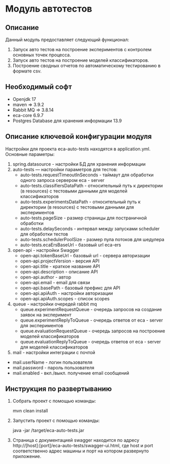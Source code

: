 Модуль автотестов
========================================

Описание
----------------------------------------
Данный модуль предоставляет следующий функционал:

1. Запуск авто тестов на построение экспериментов с контролем основных точек процесса.
2. Запуск авто тестов на построение моделей классификаторов. 
3. Построение сводных отчетов по автоматическому тестированию в формате csv.

Необходимый софт
----------------------------------------
* Openjdk 17
* maven => 3.9.2
* Rabbit MQ => 3.8.14
* eca-core 6.9.7
* Postgres Database для хранения информации 13.9

Описание ключевой конфигурации модуля
----------------------------------------
Настройки для проекта eca-auto-tests находятся в application.yml. Основные параметры:
1) spring.datasource - настройки БД для хранения информации
2) auto-tests — настройки параметров для тестов:
   * auto-tests.requestTimeoutInSeconds - таймаут для обработки одного запроса сервером eca - server
   * auto-tests.classifiersDataPath - относительный путь к директории (в resources) с тестовыми данными для моделей классификаторов
   * auto-tests.experimentsDataPath - относительный путь к директории (в resources) с тестовыми данными для экспериментов
   * auto-tests.pageSize - размер страницы для постраничной обработки
   * auto-tests.delaySeconds - интервал между запусками scheduler для обработки тестов
   * auto-tests.schedulerPoolSize - размер пула потоков для шедулера
   * auto-tests.ecaErsBaseUrl - базовый url eca-ers
3) open-api - настройки Swagger
   * open-api.tokenBaseUrl - базовый url - сервера авторизации
   * open-api.projectVersion - версия API
   * open-api.title - краткое название API
   * open-api.description - описание API
   * open-api.author - автор
   * open-api.email - email для связи
   * open-api.basePath - базовый префикс для API
   * open-api.apiAuth - настройки авторизации
   * open-api.apiAuth.scopes - список scopes
4) queue - настройки очередей rabbit mq
   * queue.experimentRequestQueue - очередь запросов на создание заявок на эксперимент
   * queue.experimentReplyToQueue - очередь ответов от eca - server для экспериментов
   * queue.evaluationRequestQueue - очередь запросов на построение моделей классификаторов
   * queue.evaluationReplyToQueue - очередь ответов от eca - server для моделей классификаторов
5) mail - настройки интеграции с почтой
  * mail.userName - логин пользователя
  * mail.password - пароль пользователя
  * mail.enabled - вкл./выкл. получение email сообщений

Инструкция по развертыванию
----------------------------------------

1. Собрать проект с помощью команды:
    
   mvn clean install

2. Запустить проект с помощью команды:

    java -jar /target/eca-auto-tests.jar
         
3. Страница с документацией swagger находится по адресу http://[host]:[port]/eca-auto-tests/swagger-ui.html, где host и port
соответственно адрес машины и порт на котором развернуто приложение.
